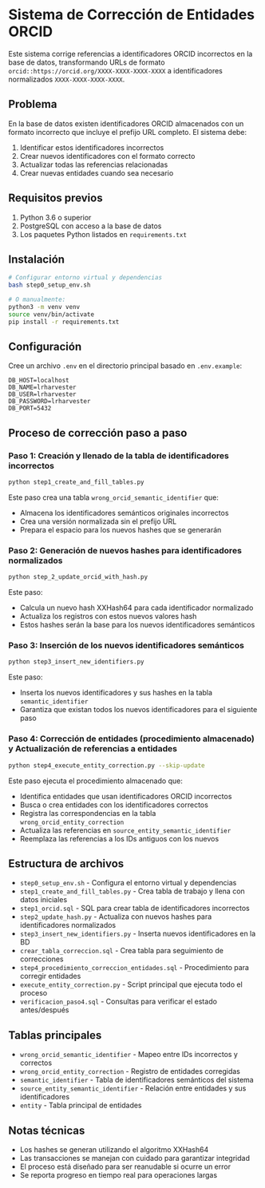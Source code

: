 # Sistema de Corrección de Entidades ORCID

Este sistema corrige referencias a identificadores ORCID incorrectos en la base de datos, transformando URLs de formato `orcid::https://orcid.org/XXXX-XXXX-XXXX-XXXX` a identificadores normalizados `XXXX-XXXX-XXXX-XXXX`.

## Problema

En la base de datos existen identificadores ORCID almacenados con un formato incorrecto que incluye el prefijo URL completo. El sistema debe:

1. Identificar estos identificadores incorrectos
2. Crear nuevos identificadores con el formato correcto
3. Actualizar todas las referencias relacionadas
4. Crear nuevas entidades cuando sea necesario

## Requisitos previos

1. Python 3.6 o superior
2. PostgreSQL con acceso a la base de datos
3. Los paquetes Python listados en `requirements.txt`

## Instalación

```bash
# Configurar entorno virtual y dependencias
bash step0_setup_env.sh

# O manualmente:
python3 -m venv venv
source venv/bin/activate
pip install -r requirements.txt
```

## Configuración

Cree un archivo `.env` en el directorio principal basado en `.env.example`:

```
DB_HOST=localhost
DB_NAME=lrharvester
DB_USER=lrharvester
DB_PASSWORD=lrharvester
DB_PORT=5432
```

## Proceso de corrección paso a paso

### Paso 1: Creación y llenado de la tabla de identificadores incorrectos

```bash
python step1_create_and_fill_tables.py
```

Este paso crea una tabla `wrong_orcid_semantic_identifier` que:
- Almacena los identificadores semánticos originales incorrectos
- Crea una versión normalizada sin el prefijo URL
- Prepara el espacio para los nuevos hashes que se generarán

### Paso 2: Generación de nuevos hashes para identificadores normalizados

```bash
python step_2_update_orcid_with_hash.py
```

Este paso:
- Calcula un nuevo hash XXHash64 para cada identificador normalizado
- Actualiza los registros con estos nuevos valores hash
- Estos hashes serán la base para los nuevos identificadores semánticos

### Paso 3: Inserción de los nuevos identificadores semánticos

```bash
python step3_insert_new_identifiers.py
```

Este paso:
- Inserta los nuevos identificadores y sus hashes en la tabla `semantic_identifier`
- Garantiza que existan todos los nuevos identificadores para el siguiente paso

### Paso 4: Corrección de entidades (procedimiento almacenado) y Actualización de referencias a entidades

```bash
python step4_execute_entity_correction.py --skip-update
```

Este paso ejecuta el procedimiento almacenado que:
- Identifica entidades que usan identificadores ORCID incorrectos
- Busca o crea entidades con los identificadores correctos
- Registra las correspondencias en la tabla `wrong_orcid_entity_correction`
- Actualiza las referencias en `source_entity_semantic_identifier`
- Reemplaza las referencias a los IDs antiguos con los nuevos


## Estructura de archivos

- `step0_setup_env.sh` - Configura el entorno virtual y dependencias
- `step1_create_and_fill_tables.py` - Crea tabla de trabajo y llena con datos iniciales
- `step1_orcid.sql` - SQL para crear tabla de identificadores incorrectos
- `step2_update_hash.py` - Actualiza con nuevos hashes para identificadores normalizados
- `step3_insert_new_identifiers.py` - Inserta nuevos identificadores en la BD
- `crear_tabla_correccion.sql` - Crea tabla para seguimiento de correcciones
- `step4_procedimiento_correccion_entidades.sql` - Procedimiento para corregir entidades
- `execute_entity_correction.py` - Script principal que ejecuta todo el proceso
- `verificacion_paso4.sql` - Consultas para verificar el estado antes/después

## Tablas principales

- `wrong_orcid_semantic_identifier` - Mapeo entre IDs incorrectos y correctos
- `wrong_orcid_entity_correction` - Registro de entidades corregidas
- `semantic_identifier` - Tabla de identificadores semánticos del sistema
- `source_entity_semantic_identifier` - Relación entre entidades y sus identificadores
- `entity` - Tabla principal de entidades

## Notas técnicas

- Los hashes se generan utilizando el algoritmo XXHash64
- Las transacciones se manejan con cuidado para garantizar integridad
- El proceso está diseñado para ser reanudable si ocurre un error
- Se reporta progreso en tiempo real para operaciones largas

